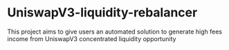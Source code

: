 # UniswapV3-liquidity-rebalancer

This project aims to give users an automated solution to generate high fees income from UniswapV3 concentrated liquidity opportunity

